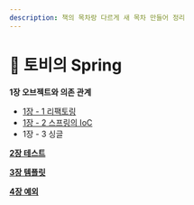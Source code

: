 ```yaml
---
description: 책의 목차랑 다르게 새 목차 만들어 정리
---
```


# 📗 토비의 Spring



**1장 오브젝트와 의존 관계**

* [1장 - 1 리팩토링](1-1.md)
* [1장 - 2 스프링의 IoC](1-2-ioc.md)
* 1장 - 3 싱글

[**2장 테스트**](2.md)

[**3장 템플릿**](3.md)

[**4장 예외**](4.md)

